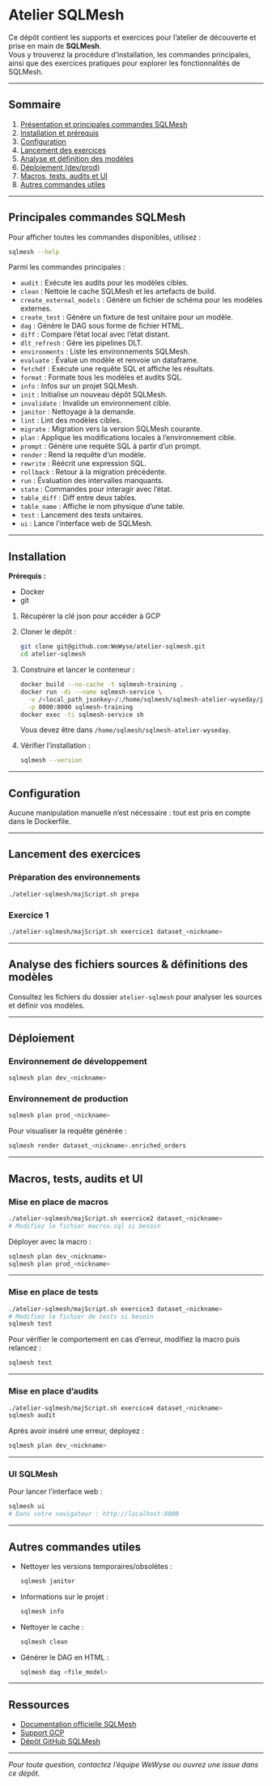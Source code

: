 # Atelier SQLMesh

Ce dépôt contient les supports et exercices pour l’atelier de découverte et prise en main de **SQLMesh**.  
Vous y trouverez la procédure d’installation, les commandes principales, ainsi que des exercices pratiques pour explorer les fonctionnalités de SQLMesh.

---

## Sommaire

1. [Présentation et principales commandes SQLMesh](#principales-commandes-sqlmesh)
2. [Installation et prérequis](#installation)
3. [Configuration](#configuration)
4. [Lancement des exercices](#lancement-des-exercices)
5. [Analyse et définition des modèles](#analyse-des-fichiers-sources--définitions-des-modèles)
6. [Déploiement (dev/prod)](#déploiement)
7. [Macros, tests, audits et UI](#macros-tests-audits-et-ui)
8. [Autres commandes utiles](#autres-commandes-utiles)

---

## Principales commandes SQLMesh

Pour afficher toutes les commandes disponibles, utilisez :
```bash
sqlmesh --help
```

Parmi les commandes principales :

- `audit` : Exécute les audits pour les modèles cibles.
- `clean` : Nettoie le cache SQLMesh et les artefacts de build.
- `create_external_models` : Génère un fichier de schéma pour les modèles externes.
- `create_test` : Génère un fixture de test unitaire pour un modèle.
- `dag` : Génère le DAG sous forme de fichier HTML.
- `diff` : Compare l’état local avec l’état distant.
- `dlt_refresh` : Gère les pipelines DLT.
- `environments` : Liste les environnements SQLMesh.
- `evaluate` : Évalue un modèle et renvoie un dataframe.
- `fetchdf` : Exécute une requête SQL et affiche les résultats.
- `format` : Formate tous les modèles et audits SQL.
- `info` : Infos sur un projet SQLMesh.
- `init` : Initialise un nouveau dépôt SQLMesh.
- `invalidate` : Invalide un environnement cible.
- `janitor` : Nettoyage à la demande.
- `lint` : Lint des modèles cibles.
- `migrate` : Migration vers la version SQLMesh courante.
- `plan` : Applique les modifications locales à l’environnement cible.
- `prompt` : Génère une requête SQL à partir d’un prompt.
- `render` : Rend la requête d’un modèle.
- `rewrite` : Réécrit une expression SQL.
- `rollback` : Retour à la migration précédente.
- `run` : Évaluation des intervalles manquants.
- `state` : Commandes pour interagir avec l’état.
- `table_diff` : Diff entre deux tables.
- `table_name` : Affiche le nom physique d’une table.
- `test` : Lancement des tests unitaires.
- `ui` : Lance l’interface web de SQLMesh.

---

## Installation

**Prérequis :**  
- Docker  
- git

1. Récupérer la clé json pour accéder à GCP 
2. Cloner le dépôt :
    ```bash
    git clone git@github.com:WeWyse/atelier-sqlmesh.git
    cd atelier-sqlmesh
    ```
3. Construire et lancer le conteneur :
    ```bash
    docker build --no-cache -t sqlmesh-training .
    docker run -di --name sqlmesh-service \
      -v /<local_path_jsonkey>/:/home/sqlmesh/sqlmesh-atelier-wyseday/jsonkey \
      -p 8000:8000 sqlmesh-training
    docker exec -ti sqlmesh-service sh
    ```
    Vous devez être dans `/home/sqlmesh/sqlmesh-atelier-wyseday`.

4. Vérifier l’installation :
    ```bash
    sqlmesh --version
    ```

---

## Configuration

Aucune manipulation manuelle n’est nécessaire : tout est pris en compte dans le Dockerfile.

---

## Lancement des exercices

### Préparation des environnements

```bash
./atelier-sqlmesh/majScript.sh prepa
```

### Exercice 1

```bash
./atelier-sqlmesh/majScript.sh exercice1 dataset_<nickname>
```

---

## Analyse des fichiers sources & définitions des modèles

Consultez les fichiers du dossier `atelier-sqlmesh` pour analyser les sources et définir vos modèles.

---

## Déploiement

### Environnement de développement

```bash
sqlmesh plan dev_<nickname>
```

### Environnement de production

```bash
sqlmesh plan prod_<nickname>
```

Pour visualiser la requête générée :

```bash
sqlmesh render dataset_<nickname>.enriched_orders
```

---

## Macros, tests, audits et UI

### Mise en place de macros

```bash
./atelier-sqlmesh/majScript.sh exercice2 dataset_<nickname>
# Modifiez le fichier macros.sql si besoin
```

Déployer avec la macro :

```bash
sqlmesh plan dev_<nickname>
sqlmesh plan prod_<nickname>
```

---

### Mise en place de tests

```bash
./atelier-sqlmesh/majScript.sh exercice3 dataset_<nickname>
# Modifiez le fichier de tests si besoin
sqlmesh test
```

Pour vérifier le comportement en cas d’erreur, modifiez la macro puis relancez :

```bash
sqlmesh test
```

---

### Mise en place d’audits

```bash
./atelier-sqlmesh/majScript.sh exercice4 dataset_<nickname>
sqlmesh audit
```

Après avoir inséré une erreur, déployez :

```bash
sqlmesh plan dev_<nickname>
```

---

### UI SQLMesh

Pour lancer l’interface web :

```bash
sqlmesh ui
# Dans votre navigateur : http://localhost:8000
```

---

## Autres commandes utiles

- Nettoyer les versions temporaires/obsolètes :  
  ```bash
  sqlmesh janitor
  ```
- Informations sur le projet :  
  ```bash
  sqlmesh info
  ```
- Nettoyer le cache :  
  ```bash
  sqlmesh clean
  ```
- Générer le DAG en HTML :  
  ```bash
  sqlmesh dag <file_model>
  ```

---

## Ressources

- [Documentation officielle SQLMesh](https://sqlmesh.readthedocs.io/)
- [Support GCP](https://cloud.google.com/)
- [Dépôt GitHub SQLMesh](https://github.com/TobikoData/sqlmesh)

---

*Pour toute question, contactez l’équipe WeWyse ou ouvrez une issue dans ce dépôt.*
